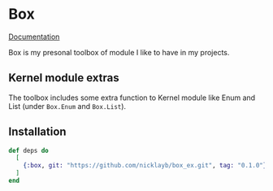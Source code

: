 # Box

[Documentation](https://nboisvert.com/box_ex/api-reference.html)

Box is my presonal toolbox of module I like to have in my projects.

## Kernel module extras

The toolbox includes some extra function to Kernel module like Enum and List (under `Box.Enum` and `Box.List`).


## Installation

```elixir
def deps do
  [
    {:box, git: "https://github.com/nicklayb/box_ex.git", tag: "0.1.0"}
  ]
end
```
